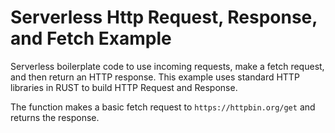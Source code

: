 <!--
title: .'HTTP Request, Response and Fetch using std http library builders'
description: 'Boilerplate code to use incoming request and make a fetch request using std library'
platform: EDJX
language: Rust
-->

# Serverless Http Request, Response, and Fetch Example

Serverless boilerplate code to use incoming requests, make a fetch request, and then return an HTTP response.
This example uses standard HTTP libraries in RUST to build HTTP Request and Response.

The function makes a basic fetch request to `https://httpbin.org/get` and returns the response.
